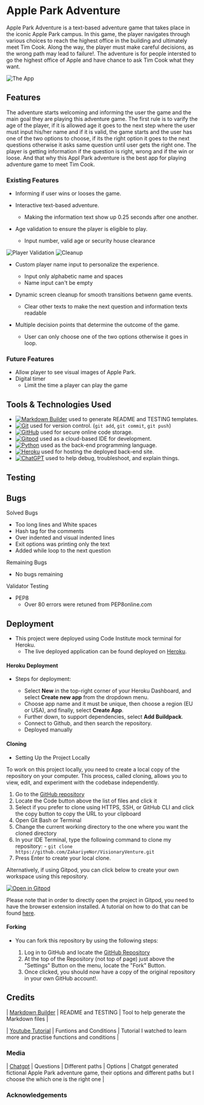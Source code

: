 # Apple Park Adventure

Apple Park Adventure is a text-based adventure game that takes place in the iconic Apple Park campus. In this game, the player navigates through various choices to reach the highest office in the building and ultimately meet Tim Cook. Along the way, the player must make careful decisions, as the wrong path may lead to failure!. The adventure is for people intersted to go the highest office of Apple and have chance to ask Tim Cook what they want.

![The App](/documentation/respon.png)

## Features 

The adventure starts welcoming and informing the user the game and the main goal they are playing this adventure game. 
The first rule is to varify the age of the player, if it is allowed age it goes to the next step where the user must input his/her name and if it is valid, the game starts and the user has one of the two options to choose, if its the right option it goes to the next questions otherwise it asks same question until user gets the right one. The player is getting information if the question is right, wrong and if the win or loose. And that why this Appl Park adventure is the best app for playing adventure game to meet Tim Cook. 

### Existing Features

- Informing if user wins or looses the game.
- Interactive text-based adventure.
  - Making the information text show up 0.25 seconds after one another.

- Age validation to ensure the player is eligible to play.
  - Input number, valid age or security house clearance

![Player Validation](/documentation/player_validation.png) ![Cleanup](/documentation/clear.png)

- Custom player name input to personalize the experience.
  - Input only alphabetic name and spaces
  - Name input can't be empty

- Dynamic screen cleanup for smooth transitions betwenn game events.
  - Clear other texts to make the next question and information texts readable

- Multiple decision points that determine the outcome of the game.
  - User can only choose one of the two options otherwise it goes in loop. 

### Future Features

- Allow player to see visual images of Apple Park.
- Digital timer 
  - Limit the time a player can play the game

## Tools & Technologies Used

- [![Markdown Builder](https://img.shields.io/badge/Markdown_Builder-grey?logo=markdown&logoColor=000000)](https://tim.2bn.dev/markdown-builder) used to generate README and TESTING templates.
- [![Git](https://img.shields.io/badge/Git-grey?logo=git&logoColor=F05032)](https://git-scm.com) used for version control. (`git add`, `git commit`, `git push`)
- [![GitHub](https://img.shields.io/badge/GitHub-grey?logo=github&logoColor=181717)](https://github.com) used for secure online code storage.
- [![Gitpod](https://img.shields.io/badge/Gitpod-grey?logo=gitpod&logoColor=FFAE33)](https://gitpod.io) used as a cloud-based IDE for development.
- [![Python](https://img.shields.io/badge/Python-grey?logo=python&logoColor=3776AB)](https://www.python.org) used as the back-end programming language. 
- [![Heroku](https://img.shields.io/badge/Heroku-grey?logo=heroku&logoColor=430098)](https://www.heroku.com) used for hosting the deployed back-end site.
- [![ChatGPT](https://img.shields.io/badge/ChatGPT-grey?logo=chromatic&logoColor=75A99C)](https://chat.openai.com) used to help debug, troubleshoot, and explain things.


## Testing


## Bugs

Solved Bugs

- Too long lines and White spaces
- Hash tag for the comments 
- Over indented and visual indented lines 
- Exit options was printing only the text
- Added while loop to the next question

Remaining Bugs

- No bugs remaining

Validator Testing 

- PEP8 
  - Over 80 errors were retuned from PEP8online.com

## Deployment

- This project were deployed using Code Institute mock terminal for Heroku.
  - The live deployed application can be found deployed on [Heroku](https://apple-park-eedfc5a2a619.herokuapp.com/).

#### Heroku Deployment

- Steps for deployment: 

  - Select **New** in the top-right corner of your Heroku Dashboard, and select **Create new app** from the dropdown menu.
  - Choose app name and it must be unique, then choose a region (EU or USA), and finally, select **Create App**.
  - Further down, to support dependencies, select **Add Buildpack**.
  - Connect to Github, and then search the repository.
  - Deployed manually

#### Cloning

- Setting Up the Project Locally

To work on this project locally, you need to create a local copy of the repository on your computer. This process, called cloning, allows you to view, edit, and experiment with the codebase independently.

  1. Go to the [GitHub repository](https://github.com/ZakariyeNor/VisionaryVenture) 
  2. Locate the Code button above the list of files and click it 
  3. Select if you prefer to clone using HTTPS, SSH, or GitHub CLI and click the copy button to copy the URL to your clipboard
  4. Open Git Bash or Terminal
  5. Change the current working directory to the one where you want the cloned directory
  6. In your IDE Terminal, type the following command to clone my repository:
    - `git clone https://github.com/ZakariyeNor/VisionaryVenture.git`
  7. Press Enter to create your local clone.

Alternatively, if using Gitpod, you can click below to create your own workspace using this repository.

[![Open in Gitpod](https://gitpod.io/button/open-in-gitpod.svg)](https://gitpod.io/#https://github.com/ZakariyeNor/VisionaryVenture)

Please note that in order to directly open the project in Gitpod, you need to have the browser extension installed.
A tutorial on how to do that can be found [here](https://www.gitpod.io/docs/configure/user-settings/browser-extension).

#### Forking

- You can fork this repository by using the following steps:

  1. Log in to GitHub and locate the [GitHub Repository](https://github.com/ZakariyeNor/VisionaryVenture)
  2. At the top of the Repository (not top of page) just above the "Settings" Button on the menu, locate the "Fork" Button.
  3. Once clicked, you should now have a copy of the original repository in your own GitHub account!.

## Credits 

| [Markdown Builder](https://tim.2bn.dev/markdown-builder) | README and TESTING | Tool to help generate the Markdown files |

| [Youtube Tutorial](https://www.youtube.com/watch?v=th4OBktqK1I) | Funtions and Conditions | Tutorial I watched to learn more and practise functions and conditions |

### Media 

| [Chatgpt](https://chatgpt.com/) | Questions | Different paths | Options | Chatgpt generated fictional Apple Park adventure game, their options and different paths but I choose the which one is the right one |

### Acknowledgements